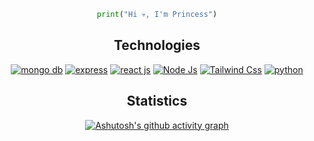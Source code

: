<div align="center">
 

  
```python
print("Hi 💀, I'm Princess")
```


## Technologies
[![mongo db](https://img.shields.io/static/v1?label=&message=mongo+db&color=%23bd93f9&style=for-the-badge&logo=MongoDB&logoColor=%2350fa7b)](https://)
[![express](https://img.shields.io/static/v1?label=&message=express&color=%23bd93f9&style=for-the-badge&logo=Express&logoColor=%2350fa7b)](https://)
[![react js](https://img.shields.io/static/v1?label=&message=react+js&color=%23bd93f9&style=for-the-badge&logo=react&logoColor=%2350fa7b)](https://)
[![Node Js](https://img.shields.io/static/v1?label=&message=Node+Js&color=%23bd93f9&style=for-the-badge&logo=node.js&logoColor=%2350fa7b)](https://)
[![Tailwind Css](https://img.shields.io/static/v1?label=&message=Tailwind+Css&color=%23bd93f9&style=for-the-badge&logo=Tailwind+CSS&logoColor=%2350fa7b)](https://)
[![python](https://img.shields.io/static/v1?label=&message=python&color=%23bd93f9&style=for-the-badge&logo=python&logoColor=%2350fa7b)](https://)



## Statistics
[![Ashutosh's github activity graph](https://activity-graph.herokuapp.com/graph?username=prxncxss03&theme=dracula)](https://github.com/ashutosh00710/github-readme-activity-graph)
</div>
